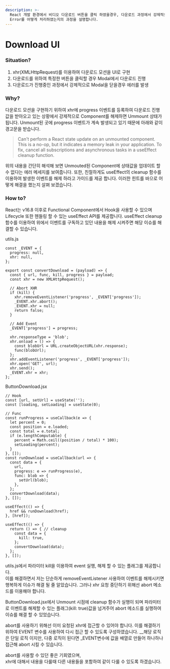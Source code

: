 ```yaml
---
description: >-
  React 개발 환경에서 비디오 다운로드 버튼을 클릭 하였을경우, 다운로드 과정에서 강제적으로 Component를 닫았을 때 발생하는
  Error를 어떻게 처리하였는지의 과정을 설명합니다.
---
```


# Download UI

### Situation?

1. xhr\(XMLHttpRequest\)를 이용하여 다운로드 모션을 UI로 구현
2. 다운로드를 위하여 특정한 버튼을 클릭할 경우 Modal에서 다운로드 진행
3. 다운로드가 진행중인 과정에서 강제적으로 Modal을 닫을경우 에러를 발생

### Why?

다운로드 모션을 구현하기 위하여 xhr에 progress 이벤트를 등록하여 다운로드 진행 값을 받아오고 있는 상황에서 강제적으로 Component를 해제하면 Ummount 상태가 됩니다. Unmount된 곳에 progress 이벤트가 계속 발생되고 있기 때문에 아래와 같이 경고문을 받습니다.

> Can't perform a React state update on an unmounted component. This is a no-op, but it indicates a memory leak in your application. To fix, cancel all subscriptions and asynchronous tasks in a useEffect cleanup function.

위의 내용을 간단히 해석해 보면 Unmouted된 Component에 상태값을 업데이트 할 수 없다는 에러 메세지를 보여줍니다. 또한, 친절하게도 useEffect의 cleanup 함수를 이용하여 발생한 이벤트를 해제 하라고 가이드를 제공 합니다. 이러한 힌트를 바으로 어떻게 해결을 했는지 살펴 보겠습니다.

### How to?

React는 v16.8 이후로 Functional Component에서 Hook을 사용할 수 있으며 Lifecycle 또한 헨들링 할 수 있는 useEffect API를 제공합니다. useEffect cleanup 함수를 이용하여 위에서 이벤트를 구독하고 있던 내용을 해제 시켜주면 해당 이슈를 해결할 수 있습니다.

utils.js

```text
const _EVENT = {
  progress: null,
  xhr: null,
};

export const convertDownload = (payload) => {
  const { url, func, kill, progress } = payload;
  const xhr = new XMLHttpRequest();

  // Abort XHR
  if (kill) {
    xhr.removeEventListener('progress', _EVENT['progress']);
    _EVENT.xhr.abort();
    _EVENT.xhr = null;
    return false;
  }

  // Add Event
  _EVENT['progress'] = progress;

  xhr.responseType = 'blob';
  xhr.onload = () => {
    const blobUrl = URL.createObjectURL(xhr.response);
    func(blobUrl);
  };
  xhr.addEventListener('progress', _EVENT['progress']);
  xhr.open('GET', url);
  xhr.send();
  _EVENT.xhr = xhr;
};
```

ButtonDownload.jsx

```text
// Hook
const [url, setUrl] = useState('');
const [loading, setLoading] = useState(0);

// Func
const runProgress = useCallback(e => {
  let percent = 0;
  const position = e.loaded;
  const total = e.total;
  if (e.lengthComputable) {
    percent = Math.ceil((position / total) * 100);
    setLoading(percent);
  }
}, []);
const runDownload = useCallback(url => {
  const data = {
    url,
    progress: e => runProgress(e),
    func: blob => {
      setUrl(blob);
    },
  };
  convertDownload(data);
}, []);

useEffect(() => {
  href && runDownload(href);
}, [href]);

useEffect(() => {
  return () => { // cleanup
    const data = {
      kill: true,
    };
    convertDownload(data);
  };
}, []);
```

utils.js에서 파라미터 kill을 이용하여 event 실행, 해제 할 수 있는 플래그를 제공합니다.   
이를 해결하면서 저는 단순하게 removeEventListener 사용하여 이벤트를 해제시키면 행복하게 이슈가 해결 될 줄 알았습니다. 그러나 xhr 요청 중단하기 위해선 abort 메소드를 이용해야 합니다.

ButtonDownload.jsx에서 Unmount 시점에 cleanup 함수가 실행이 되며 파라미터로 이벤트를 해제할 수 있는 플래그\(kill: true\)값을 넘겨주어 abort 메소드를 실행하여 이슈를 해결 할 수 있었습니다.

abort를 사용하기 위해선 이미 요청된 xhr에 접근할 수 있어야 합니다. 이를 해결하기 위하여 EVENT 변수를 사용하여 다시 접근 할 수 있도록 구성하였습니다. __해당 로직은 단일 로직 이지만, 다중 로직이 된다면 \_EVENT변수에 값을 배열로 만들어 하나하나 접근해 abort 시킬 수 있습니다.

abort를 사용할 수 있던 좋은 기회였으며,   
xhr에 대해서 내용을 다룰때 다른 내용들을 포함하여 같이 다룰 수 있도록 하겠습니다.

